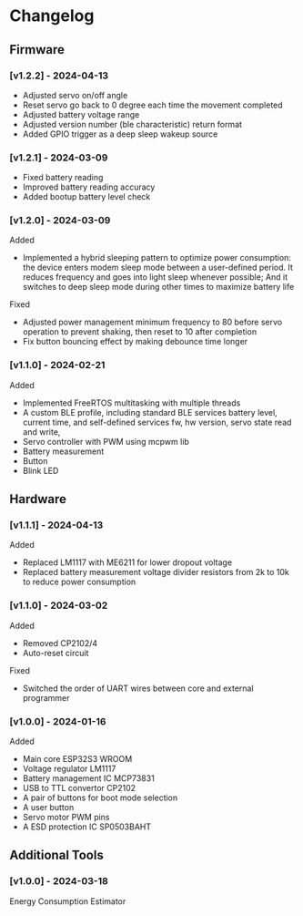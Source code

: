 # Changelog

## Firmware
### [v1.2.2] - 2024-04-13
- Adjusted servo on/off angle
- Reset servo go back to 0 degree each time the movement completed 
- Adjusted battery voltage range
- Adjusted version number (ble characteristic) return format
- Added GPIO trigger as a deep sleep wakeup source

### [v1.2.1] - 2024-03-09
- Fixed battery reading
- Improved battery reading accuracy
- Added bootup battery level check

### [v1.2.0] - 2024-03-09
Added
- Implemented a hybrid sleeping pattern to optimize power consumption: the device enters modem sleep mode between a user-defined period. It reduces frequency and goes into light sleep whenever possible; And it switches to deep sleep mode during other times to maximize battery life

Fixed
- Adjusted power management minimum frequency to 80 before servo operation to prevent shaking, then reset to 10 after completion
- Fix button bouncing effect by making debounce time longer

### [v1.1.0] - 2024-02-21
Added
- Implemented FreeRTOS multitasking with multiple threads
- A custom BLE profile, including standard BLE services battery level, current time, and self-defined services fw, hw version, servo state read and write, 
- Servo controller with PWM using mcpwm lib
- Battery measurement
- Button 
- Blink LED 

## Hardware
### [v1.1.1] - 2024-04-13
Added
- Replaced LM1117 with ME6211 for lower dropout voltage
- Replaced battery measurement voltage divider resistors from 2k to 10k to reduce power consumption

### [v1.1.0] - 2024-03-02
Added
- Removed CP2102/4
- Auto-reset circuit

Fixed
- Switched the order of UART wires between core and external programmer

### [v1.0.0] - 2024-01-16
Added
- Main core ESP32S3 WROOM 
- Voltage regulator LM1117
- Battery management IC MCP73831
- USB to TTL convertor CP2102
- A pair of buttons for boot mode selection
- A user button 
- Servo motor PWM pins
- A ESD protection IC SP0503BAHT

## Additional Tools

### [v1.0.0] - 2024-03-18
Energy Consumption Estimator